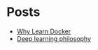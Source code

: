 # Posts
- [Why Learn Docker](https://techinhurry.wordpress.com/2019/05/20/why-learn-docker/)
- [Deep learning philosophy](https://medium.com/@amit.jha6700/deep-learning-philosophy-496f5a809a6)

